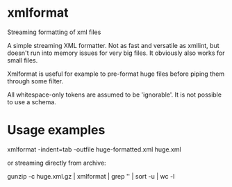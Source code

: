 # xmlformat
Streaming formatting of xml files

A simple streaming XML formatter. Not as fast and versatile as xmllint, but doesn't run into memory issues for very big files.
It obviously also works for small files.

Xmlformat is useful for example to pre-format huge files before piping them through some filter. 

All whitespace-only tokens are assumed to be 'ignorable'. It is not possible to use a schema.

# Usage examples

xmlformat -indent=tab -outfile huge-formatted.xml huge.xml   

or streaming directly from archive:

gunzip -c huge.xml.gz | xmlformat | grep '<SomeTag>' | sort -u | wc -l